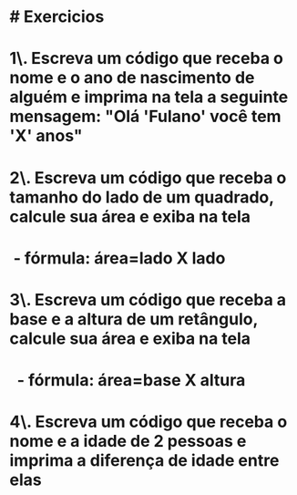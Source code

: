 # \# Exercicios

# 

# 

# 1\\. Escreva um código que receba o nome e o ano de nascimento de alguém e imprima na tela a seguinte mensagem: "Olá 'Fulano' você tem 'X' anos"

# 

# 

# 

# 2\\. Escreva um código que receba o tamanho do lado de um quadrado, calcule sua área e exiba na tela

# 

# &nbsp;- fórmula: área=lado X lado

# 

# 

# 

# 3\\. Escreva um código que receba a base e a altura de um retângulo, calcule sua área e exiba na tela

# &nbsp; - fórmula: área=base X altura

# 

# 

# 

# 4\\. Escreva um código que receba o nome e a idade de 2 pessoas e imprima a diferença de idade entre elas


